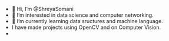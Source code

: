 - 👋 Hi, I’m @ShreyaSomani
- 👀 I’m interested in data science and computer networking.
- 🌱 I’m currently learning data sructures and machine language.
- I have made projects using OpenCV and on Computer Vision.
- 

<!---
ShreyaSomani/ShreyaSomani is a ✨ special ✨ repository because its `README.md` (this file) appears on your GitHub profile.
You can click the Preview link to take a look at your changes.
--->
